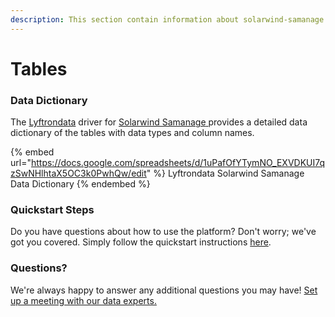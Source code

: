 ```yaml
---
description: This section contain information about solarwind-samanage connector tables information
---
```


# Tables

### Data Dictionary

The [Lyftrondata](https://www.lyftrondata.com/) driver for [Solarwind Samanage](https://www.lyftrondata.com/integration/business-analytics/samanage//)[ ](https://www.lyftrondata.com/integration/solarwind-samanage/)provides a detailed data dictionary of the tables with data types and column names.

{% embed url="https://docs.google.com/spreadsheets/d/1uPafOfYTymNO_EXVDKUI7qzSwNHlhtaX5OC3k0PwhQw/edit" %}
Lyftrondata Solarwind Samanage Data Dictionary
{% endembed %}

### Quickstart Steps

Do you have questions about how to use the platform? Don't worry; we've got you covered. Simply follow the quickstart instructions [here](../README.md).

### Questions? <a href="#questions" id="questions"></a>

We're always happy to answer any additional questions you may have! [Set up a meeting with our data experts.](https://www.lyftrondata.com/book-a-meeting/)


